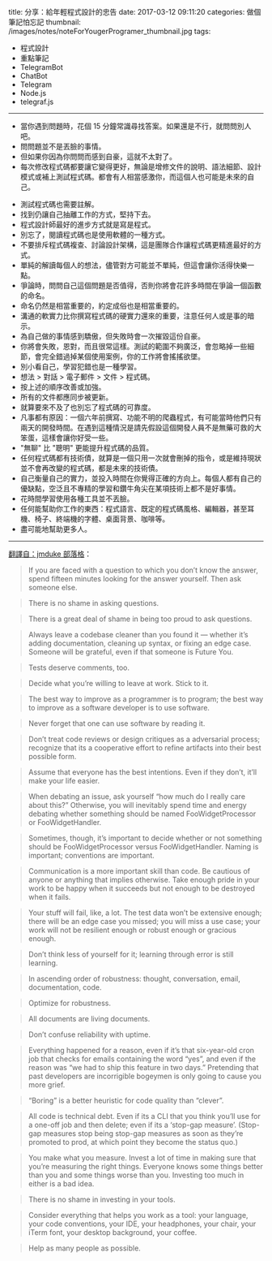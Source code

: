 title: 分享：給年輕程式設計的忠告
date: 2017-03-12 09:11:20
categories: 做個筆記怕忘記
thumbnail: /images/notes/noteForYougerProgramer_thumbnail.jpg
tags:
- 程式設計
- 重點筆記
- TelegramBot
- ChatBot
- Telegram
- Node.js 
- telegraf.js
---

* 當你遇到問題時，花個 15 分鐘常識尋找答案。如果還是不行，就問問別人吧。
* 問問題並不是丟臉的事情。
* 但如果你因為你問問而感到自豪，這就不太對了。
* 每次修改程式碼都要讓它變得更好，無論是增修文件的說明、語法細節、設計模式或補上測試程式碼。都會有人相當感激你，而這個人也可能是未來的自己。

<!-- more -->

* 測試程式碼也需要註解。
* 找到仍讓自己抽離工作的方式，堅持下去。
* 程式設計師最好的進步方式就是寫是程式。
* 別忘了，閱讀程式碼也是使用軟體的一種方式。
* 不要排斥程式碼複查、討論設計架構，這是團隊合作讓程式碼更精進最好的方式。
* 單純的解讀每個人的想法，儘管對方可能並不單純，但這會讓你活得快樂一點。
* 爭論時，問問自己這個問題是否值得，否則你將會花許多時間在爭論一個函數的命名。
* 命名仍然是相當重要的，約定成俗也是相當重要的。
* 溝通的軟實力比你撰寫程式碼的硬實力還來的重要，注意任何人或是事的暗示。
* 為自己做的事情感到驕傲，但失敗時會一次摧毀這份自豪。
* 你將會失敗，恩對，而且很常這樣。測試的範圍不夠廣泛，會忽略掉一些細節，會完全錯過掉某個使用案例，你的工作將會搖搖欲墜。
* 別小看自己，學習犯錯也是一種學習。
* 想法 > 對話 > 電子郵件 > 文件 > 程式碼。
* 按上述的順序改善或加強。
* 所有的文件都應同步被更新。
* 就算要來不及了也別忘了程式碼的可靠度。
* 凡事都有原因：一個六年前撰寫、功能不明的爬蟲程式，有可能當時他們只有兩天的開發時間。在遇到這種情況是請先假設這個開發人員不是無藥可救的大笨蛋，這樣會讓你好受一些。
* "無聊" 比 "聰明" 更能提升程式碼的品質。
* 任何程式碼都有技術債，就算是一個只用一次就會刪掉的指令，或是維持現狀並不會再改變的程式碼，都是未來的技術債。
* 自己衡量自己的實力，並投入時間在你覺得正確的方向上。每個人都有自己的優缺點，空泛且不專精的學習和鑽牛角尖在某項技術上都不是好事情。
* 花時間學習使用各種工具並不丟臉。
* 任何能幫助你工作的東西：程式語言、既定的程式碼風格、編輯器，甚至耳機、椅子、終端機的字體、桌面背景、咖啡等。
* 盡可能地幫助更多人。


*****

[翻譯自：jmduke 部落格](http://jmduke.com/posts/notes-for-a-younger-programmer/?utm_source=wanqu.co&utm_campaign=Wanqu+Daily&utm_medium=website)：

> If you are faced with a question to which you don’t know the answer, spend fifteen minutes looking for the answer yourself. Then ask someone else.

> There is no shame in asking questions.

> There is a great deal of shame in being too proud to ask questions.

> Always leave a codebase cleaner than you found it — whether it’s adding documentation, cleaning up syntax, or fixing an edge case. Someone will be grateful, even if that someone is Future You.

> Tests deserve comments, too.

> Decide what you’re willing to leave at work. Stick to it.

> The best way to improve as a programmer is to program; the best way to improve as a software developer is to use software.

> Never forget that one can use software by reading it.

> Don’t treat code reviews or design critiques as a adversarial process; recognize that its a cooperative effort to refine artifacts into their best possible form.

> Assume that everyone has the best intentions. Even if they don’t, it’ll make your life easier.

> When debating an issue, ask yourself “how much do I really care about this?” Otherwise, you will inevitably spend time and energy debating whether something should be named FooWidgetProcessor or FooWidgetHandler.

> Sometimes, though, it’s important to decide whether or not something should be FooWidgetProcessor versus FooWidgetHandler. Naming is important; conventions are important.

> Communication is a more important skill than code. Be cautious of anyone or anything that implies otherwise.
Take enough pride in your work to be happy when it succeeds but not enough to be destroyed when it fails.

> Your stuff will fail, like, a lot. The test data won’t be extensive enough; there will be an edge case you missed; you will miss a use case; your work will not be resilient enough or robust enough or gracious enough. 

> Don’t think less of yourself for it; learning through error is still learning.

> In ascending order of robustness: thought, conversation, email, documentation, code.

> Optimize for robustness.

> All documents are living documents.

> Don’t confuse reliability with uptime.

> Everything happened for a reason, even if it’s that six-year-old cron job that checks for emails containing the word “yes”, and even if the reason was “we had to ship this feature in two days.” Pretending that past developers are incorrigible bogeymen is only going to cause you more grief.

> “Boring” is a better heuristic for code quality than “clever”.

> All code is technical debt. Even if its a CLI that you think you’ll use for a one-off job and then delete; even if its a ‘stop-gap measure’. (Stop-gap measures stop being stop-gap measures as soon as they’re promoted to prod, at which point they become the status quo.)

> You make what you measure. Invest a lot of time in making sure that you’re measuring the right things.
Everyone knows some things better than you and some things worse than you. Investing too much in either is a bad idea.

> There is no shame in investing in your tools.

> Consider everything that helps you work as a tool: your language, your code conventions, your IDE, your headphones, your chair, your iTerm font, your desktop background, your coffee.

> Help as many people as possible.